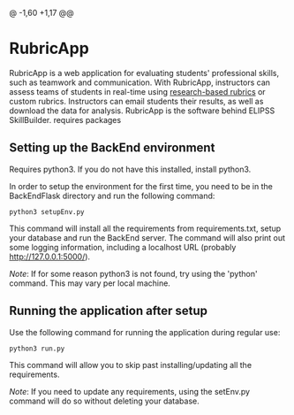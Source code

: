 @ -1,60 +1,17 @@

# RubricApp


RubricApp is a web application for evaluating students' professional skills, such as teamwork and communication. With RubricApp, instructors can assess teams of students in real-time using [research-based rubrics](http://elipss.com/) or custom rubrics. Instructors can email students their results, as well as download the data for analysis. RubricApp is the software behind ELIPSS SkillBuilder.
requires packages

## Setting up the BackEnd environment

Requires python3. If you do not have this installed, install python3.

In order to setup the environment for the first time, you need to be in the BackEndFlask directory
and run the following command:

```
python3 setupEnv.py
```

This command will install all the requirements from requirements.txt, setup your database and run the BackEnd server.
The command will also print out some logging information, including a localhost URL (probably http://127.0.0.1:5000/).

*Note*: If for some reason python3 is not found, try using the 'python' command. This may vary per local machine.

## Running the application after setup

Use the following command for running the application during regular use:

```
python3 run.py
```

This command will allow you to skip past installing/updating all the requirements.

*Note*: If you need to update any requirements, using the setEnv.py command will do so without deleting your database.
